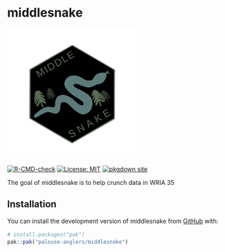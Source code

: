 
<!-- README.md is generated from README.Rmd. Please edit that file -->

# middlesnake

<img src="man/figures/logo.png" width="300" />

<!-- badges: start -->

[![R-CMD-check](https://github.com/palouse-anglers/middlesnake/actions/workflows/R-CMD-check.yaml/badge.svg)](https://github.com/palouse-anglers/middlesnake/actions/workflows/R-CMD-check.yaml)
[![License:
MIT](https://img.shields.io/badge/license-MIT-blue.svg)](https://cran.r-project.org/web/licenses/MIT)
[![pkgdown
site](https://img.shields.io/badge/pkgdown-online-brightgreen.svg)](https://palouse-anglers.github.io/middlesnake/)
<!-- badges: end -->

The goal of middlesnake is to help crunch data in WRIA 35

## Installation

You can install the development version of middlesnake from
[GitHub](https://github.com/) with:

``` r
# install.packages("pak")
pak::pak("palouse-anglers/middlesnake")
```
